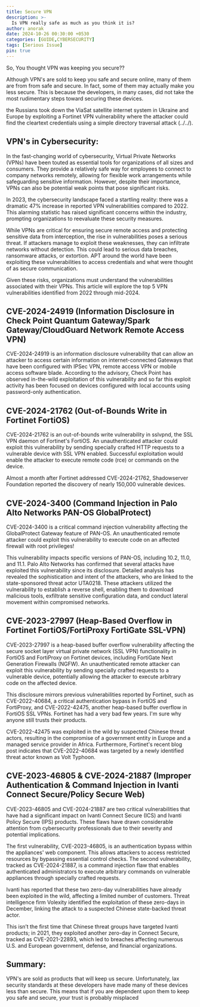 ```yaml
---
title: Secure VPN 
description: >-
  Is VPN really safe as much as you think it is?
author: anorak
date: 2024-10-26 00:30:00 +0530
categories: [GUIDE,CYBERSECURITY]
tags: [Serious Issue]
pin: true
---
```


So, You thought VPN was keeping you secure??

Although VPN's are sold to keep you safe and secure online, many of them are from from safe and secure. In fact, some of them may actually make you less secure. This is because the developers, in many cases, did not take the most rudimentary steps toward securing these devices.

the Russians took down the ViaSat satellite internet system in Ukraine and Europe by exploiting a Fortinet VPN vulnerability where the attacker could find the cleartext credentials using a simple directory traversal attack (../../).


## VPN's in Cybersecurity:


In the fast-changing world of cybersecurity, Virtual Private Networks (VPNs) have been touted as essential tools for organizations of all sizes and consumers. They provide a relatively safe way for employees to connect to company networks remotely, allowing for flexible work arrangements while safeguarding sensitive information. However, despite their importance, VPNs can also be potential weak points that pose significant risks.

In 2023, the cybersecurity landscape faced a startling reality: there was a dramatic 47% increase in reported VPN vulnerabilities compared to 2022. This alarming statistic has raised significant concerns within the industry, prompting organizations to reevaluate these security measures.

While VPNs are critical for ensuring secure remote access and protecting sensitive data from interception, the rise in vulnerabilities poses a serious threat. If attackers manage to exploit these weaknesses, they can infiltrate networks without detection. This could lead to serious data breaches, ransomware attacks, or extortion. APT around the world have been exploiting these vulnerabilities to access credentials and what were thought of as secure communication.

Given these risks, organizations must understand the vulnerabilities associated with their VPNs. This article will explore the top 5 VPN vulnerabilities identified from 2022 through mid-2024.

## CVE-2024-24919 (Information Disclosure in Check Point Quantum Gateway/Spark Gateway/CloudGuard Network Remote Access VPN)

CVE-2024-24919 is an information disclosure vulnerability that can allow an attacker to access certain information on internet-connected Gateways that have been configured with IPSec VPN, remote access VPN or mobile access software blade. According to the advisory, Check Point has observed in-the-wild exploitation of this vulnerability and so far this exploit activity has been focused on devices configured with local accounts using password-only authentication.

## CVE-2024-21762 (Out-of-Bounds Write in Fortinet FortiOS)


CVE-2024-21762 is an out-of-bounds write vulnerability in sslvpnd, the SSL VPN daemon of Fortinet's  FortiOS. An unauthenticated attacker could exploit this vulnerability by sending specially crafted HTTP requests to a vulnerable device with SSL VPN enabled. Successful exploitation would enable the attacker to execute remote code (rce) or commands on the device.

Almost a month after Fortinet addressed CVE-2024-21762, Shadowserver Foundation reported the discovery of nearly 150,000 vulnerable devices.

## CVE-2024-3400 (Command Injection in Palo Alto Networks PAN-OS GlobalProtect)

CVE-2024-3400 is a critical command injection vulnerability affecting the GlobalProtect Gateway feature of PAN-OS. An unauthenticated remote attacker could exploit this vulnerability to execute code on an affected firewall with root privileges!

This vulnerability impacts specific versions of PAN-OS, including 10.2, 11.0, and 11.1. Palo Alto Networks has confirmed that several attacks have exploited this vulnerability since its disclosure. Detailed analysis has revealed the sophistication and intent of the attackers, who are linked to the state-sponsored threat actor UTA0218. These attackers utilized the vulnerability to establish a reverse shell, enabling them to download malicious tools, exfiltrate sensitive configuration data, and conduct lateral movement within compromised networks.

## CVE-2023-27997 (Heap-Based Overflow in Fortinet FortiOS/FortiProxy FortiGate SSL-VPN)

CVE-2023-27997 is a heap-based buffer overflow vulnerability affecting the secure socket layer virtual private network (SSL VPN) functionality in FortiOS and FortiProxy on Fortinet devices, including FortiGate Next Generation Firewalls (NGFW). An unauthenticated remote attacker can exploit this vulnerability by sending specially crafted requests to a vulnerable device, potentially allowing the attacker to execute arbitrary code on the affected device.

This disclosure mirrors previous vulnerabilities reported by Fortinet, such as CVE-2022-40684, a critical authentication bypass in FortiOS and FortiProxy, and CVE-2022-42475, another heap-based buffer overflow in FortiOS SSL VPNs. Fortinet has had a very bad few years. I'm sure why anyone still trusts their products.

CVE-2022-42475 was exploited in the wild by suspected Chinese threat actors, resulting in the compromise of a government entity in Europe and a managed service provider in Africa. Furthermore, Fortinet's recent blog post indicates that CVE-2022-40684 was targeted by a newly identified threat actor known as Volt Typhoon.

## CVE-2023-46805 & CVE-2024-21887 (Improper Authentication & Command Injection in Ivanti Connect Secure/Policy Secure Web)

CVE-2023-46805 and CVE-2024-21887 are two critical vulnerabilities that have had a significant impact on Ivanti Connect Secure (ICS) and Ivanti Policy Secure (IPS) products. These flaws have drawn considerable attention from cybersecurity professionals due to their severity and potential implications.

The first vulnerability, CVE-2023-46805, is an authentication bypass within the appliances' web component. This allows attackers to access restricted resources by bypassing essential control checks. The second vulnerability, tracked as CVE-2024-21887, is a command injection flaw that enables authenticated administrators to execute arbitrary commands on vulnerable appliances through specially crafted requests.

Ivanti has reported that these two zero-day vulnerabilities have already been exploited in the wild, affecting a limited number of customers. Threat intelligence firm Volexity identified the exploitation of these zero-days in December, linking the attack to a suspected Chinese state-backed threat actor.

This isn’t the first time that Chinese threat groups have targeted Ivanti products; in 2021, they exploited another zero-day in Connect Secure, tracked as CVE-2021-22893, which led to breaches affecting numerous U.S. and European government, defense, and financial organizations.

## Summary:


VPN's are sold as products that will keep us secure. Unfortunately, lax security standards at these developers have made many of these devices less than secure. This means that if you are dependent upon them to keep you safe and secure, your trust is probably misplaced

















